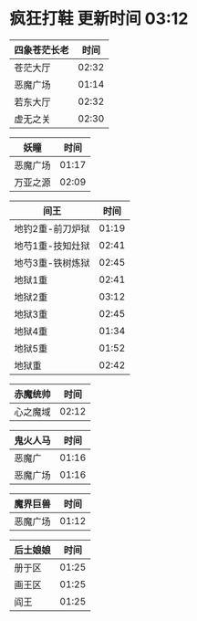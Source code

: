 # 疯狂打鞋 更新时间 03:12

| 四象苍茫长老   | 时间    |
|--------|-------|
| 苍茫大厅 | 02:32 |
| 恶魔广场 | 01:14 |
| 若东大厅 | 02:32 |
| 虚无之关 | 02:30 |

| 妖瞳   | 时间    |
|--------|-------|
| 恶魔广场 | 01:17 |
| 万亚之源 | 02:09 |

| 间王   | 时间    |
|--------|-------|
| 地钓2重-前刀炉狱 | 01:19 |
| 地芍1重-技知灶狱 | 02:41 |
| 地芍3重-铁树炼狱 | 02:45 |
| 地狱1重 | 02:41 |
| 地狱2重 | 03:12 |
| 地狱3重 | 02:45 |
| 地狱4重 | 01:34 |
| 地狱5重 | 01:52 |
| 地狱重 | 02:42 |

| 赤魔统帅   | 时间    |
|--------|-------|
| 心之魔域 | 02:12 |

| 鬼火人马   | 时间    |
|--------|-------|
| 恶魔广 | 01:16 |
| 恶魔广场 | 01:16 |

| 魔界巨兽   | 时间    |
|--------|-------|
| 恶魔广场 | 01:12 |

| 后土娘娘   | 时间    |
|--------|-------|
| 册于区 | 01:25 |
| 画王区 | 01:25 |
| 阎王 | 01:25 |